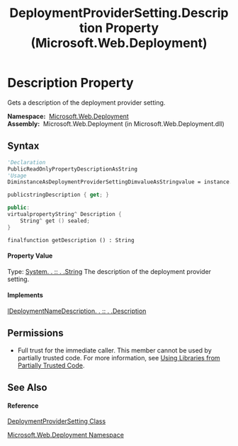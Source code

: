 ﻿---
title: DeploymentProviderSetting.Description Property  (Microsoft.Web.Deployment)
TOCTitle: Description Property
ms:assetid: P:Microsoft.Web.Deployment.DeploymentProviderSetting.Description
ms:mtpsurl: https://msdn.microsoft.com/en-us/library/microsoft.web.deployment.deploymentprovidersetting.description(v=VS.90)
ms:contentKeyID: 20208951
ms.date: 05/02/2012
mtps_version: v=VS.90
f1_keywords:
- Microsoft.Web.Deployment.DeploymentProviderSetting.Description
- Microsoft.Web.Deployment.DeploymentProviderSetting.get_Description
dev_langs:
- CSharp
- JScript
- VB
- c++
api_location:
- Microsoft.Web.Deployment.dll
api_name:
- Microsoft.Web.Deployment.DeploymentProviderSetting.Description
- Microsoft.Web.Deployment.DeploymentProviderSetting.get_Description
api_type:
- Managed
topic_type:
- apiref
- kbSyntax
product_family_name: VS
ROBOTS: INDEX,FOLLOW
---

# Description Property

Gets a description of the deployment provider setting.

**Namespace:**  [Microsoft.Web.Deployment](microsoft-web-deployment-namespace.md)  
**Assembly:**  Microsoft.Web.Deployment (in Microsoft.Web.Deployment.dll)

## Syntax

``` vb
'Declaration
PublicReadOnlyPropertyDescriptionAsString
'Usage
DiminstanceAsDeploymentProviderSettingDimvalueAsStringvalue = instance.Description
```

``` csharp
publicstringDescription { get; }
```

``` c++
public:
virtualpropertyString^ Description {
    String^ get () sealed;
}
```

``` jscript
finalfunction getDescription () : String
```

#### Property Value

Type: [System. . :: . .String](https://msdn.microsoft.com/en-us/library/s1wwdcbf\(v=vs.90\))  
The description of the deployment provider setting.  

#### Implements

[IDeploymentNameDescription. . :: . .Description](ideploymentnamedescription-description-property-microsoft-web-deployment.md)  

## Permissions

  - Full trust for the immediate caller. This member cannot be used by partially trusted code. For more information, see [Using Libraries from Partially Trusted Code](https://msdn.microsoft.com/en-us/library/8skskf63\(v=vs.90\)).

## See Also

#### Reference

[DeploymentProviderSetting Class](deploymentprovidersetting-class-microsoft-web-deployment.md)

[Microsoft.Web.Deployment Namespace](microsoft-web-deployment-namespace.md)

